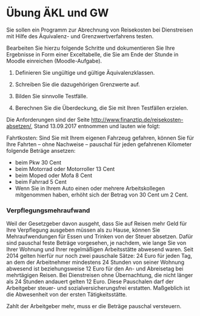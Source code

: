 # Übung ÄKL und GW
Sie sollen ein Programm zur Abrechnung von Reisekosten bei Dienstreisen mit Hilfe des Äquivalenz- und Grenzwertverfahrens testen.

Bearbeiten Sie hierzu folgende Schritte und dokumentieren Sie Ihre Ergebnisse in Form einer Exceltabelle, die Sie am Ende der Stunde in Moodle einreichen (Moodle-Aufgabe).

1. Definieren Sie ungültige und gültige Äquivalenzklassen.

2. Schreiben Sie die dazugehörigen Grenzwerte auf.

3. Bilden Sie sinnvolle Testfälle.

4. Berechnen Sie die Überdeckung, die Sie mit Ihren Testfällen erzielen.



Die Anforderungen sind der Seite http://www.finanztip.de/reisekosten-absetzen/, Stand 13.09.2017 entnommen und lauten wie folgt:

Fahrtkosten: Sind Sie mit Ihrem eigenen Fahrzeug gefahren, können Sie für Ihre Fahrten – ohne Nachweise – pauschal für jeden gefahrenen Kilometer folgende Beträge ansetzen:

- beim Pkw 30 Cent
- beim Motorrad oder Motorroller 13 Cent
- beim Moped oder Mofa 8 Cent
- beim Fahrrad 5 Cent
- Wenn Sie in Ihrem Auto einen oder mehrere Arbeitskollegen mitgenommen haben, erhöht sich der Betrag von 30 Cent um 2 Cent.



### Verpflegungsmehraufwand 
Weil der Gesetzgeber davon ausgeht, dass Sie auf Reisen mehr Geld für Ihre Verpflegung ausgeben müssen als zu Hause, können Sie Mehraufwendungen für Essen und Trinken von der Steuer absetzen. Dafür sind pauschal feste Beträge vorgesehen, je nachdem, wie lange Sie von Ihrer Wohnung und Ihrer regelmäßigen Arbeitsstätte abwesend waren. Seit 2014 gelten hierfür nur noch zwei pauschale Sätze: 24 Euro für jeden Tag, an dem der Arbeitnehmer mindestens 24 Stunden von seiner Wohnung abwesend ist beziehungsweise 12 Euro für den An- und Abreisetag bei mehrtägigen Reisen. Bei Dienstreisen ohne Übernachtung, die nicht länger als 24 Stunden andauert gelten 12 Euro. Diese Pauschalen darf der Arbeitgeber steuer- und sozialversicherungsfrei erstatten. Maßgeblich ist die Abwesenheit von der ersten Tätigkeitsstätte.

Zahlt der Arbeitgeber mehr, muss er die Beträge pauschal versteuern.

